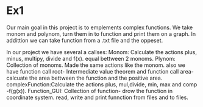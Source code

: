# Ex1
Our main goal in this project is to emplements complex functions. 
We take monom and polynom, turn them in to function and print them on a graph. In addittion we can take function from a .txt
file and the oppeset.

In our project we have several a callses:
Monom: Calculate the actions plus, minus, multipy, divide and f(x). equal bettween 2 monoms.
Plynom: Collection of monoms. Made the same actions like the monom. also we have function call root- Intermediate value theorem 
and function call area- calcuate the area bettween the function and the positive area.
complexFunction:Calculate the actions plus, mul,divide, min, max and comp -f(g(x)).
Function_GUI: Collection of function- drow the function in coordinate system. read, write and print funnction from files and to files. 
